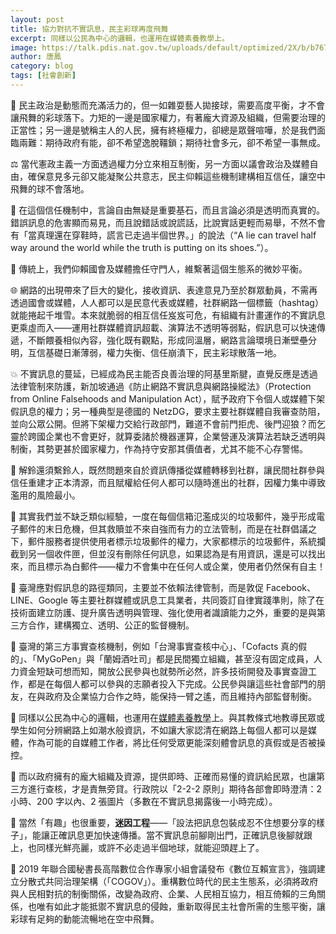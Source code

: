 ```yaml
---
layout: post
title: 協力對抗不實訊息，民主彩球再度飛舞
excerpt: 同樣以公民為中心的邏輯，也運用在媒體素養教學上。
image: https://talk.pdis.nat.gov.tw/uploads/default/optimized/2X/b/b767afb58e1e32b1b9eb887707412b1a6db06188_2_1380x886.jpeg
author: 唐鳳
category: blog
tags: [社會創新]
---
```


🤹 民主政治是動態而充滿活力的，但一如雜耍藝人拋接球，需要高度平衡，才不會讓飛舞的彩球落下。力矩的一邊是國家權力，有著龐大資源及組織，但需要治理的正當性；另一邊是號稱主人的人民，擁有終極權力，卻總是眾聲喧嘩，於是我們面臨兩難：期待政府有能，卻不希望逸脫韁鎖；期待社會多元，卻不希望一事無成。

⚖️ 當代憲政主義一方面透過權力分立來相互制衡，另一方面以議會政治及媒體自由，確保意見多元卻又能凝聚公共意志，民主仰賴這些機制建構相互信任，讓空中飛舞的球不會落地。

📢 在這個信任機制中，言論自由無疑是重要基石，而且言論必須是透明而真實的。錯誤訊息的危害顯而易見，而且說錯話或說謊話，比說實話更輕而易舉，不然不會有「當真理還在穿鞋時，謊言已走過半個世界。」的說法（“A lie can travel half way around the world while the truth is putting on its shoes.”）。

📰 傳統上，我們仰賴國會及媒體擔任守門人，維繫著這個生態系的微妙平衡。

🌐 網路的出現帶來了巨大的變化，接收資訊、表達意見乃至於群眾動員，不需再透過國會或媒體，人人都可以是民意代表或媒體，社群網路一個標籤（hashtag）就能捲起千堆雪。本來就脆弱的相互信任岌岌可危，有組織有計畫運作的不實訊息更乘虛而入——運用社群媒體資訊超載、演算法不透明等弱點，假訊息可以快速傳遞，不斷餵養相似內容，強化既有觀點，形成同溫層，網路言論環境日漸壁壘分明，互信基礎日漸薄弱，權力失衡、信任崩潰下，民主彩球散落一地。

💥 不實訊息的蔓延，已經成為民主能否良善治理的阿基里斯腱，直覺反應是透過法律管制來防護，新加坡通過《防止網路不實訊息與網路操縱法》（Protection from Online Falsehoods and Manipulation Act），賦予政府下令個人或媒體下架假訊息的權力；另一種典型是德國的 NetzDG，要求主要社群媒體自我審查防阻，並向公眾公開。但將下架權力交給行政部門，難道不會前門拒虎、後門迎狼？而乞靈於跨國企業也不會更好，就算委諸於機器運算，企業營運及演算法若缺乏透明與制衡，其勢更甚於國家權力，作為持守安那其價值者，尤其不能不心存警惕。

🔔 解鈴還須繫鈴人，既然問題來自於資訊傳播從媒體轉移到社群，讓民間社群參與信任重建才正本清源，而且賦權給任何人都可以隨時進出的社群，因權力集中導致濫用的風險最小。

📧 其實我們並不缺乏類似經驗，一度在每個信箱氾濫成災的垃圾郵件，幾乎形成電子郵件的末日危機，但其救贖並不來自強而有力的立法管制，而是在社群倡議之下，郵件服務者提供使用者標示垃圾郵件的權力，大家都標示的垃圾郵件，系統攔截到另一個收件匣，但並沒有刪除任何訊息，如果認為是有用資訊，還是可以找出來，而且標示為白郵件——權力不會集中在任何人或企業，使用者仍然保有自主！

💊 臺灣應對假訊息的路徑類同，主要並不依賴法律管制，而是敦促 Facebook、LINE、Google 等主要社群媒體或訊息工具業者，共同簽訂自律實踐準則，除了在技術面建立防護、提升廣告透明與管理、強化使用者識讀能力之外，重要的是與第三方合作，建構獨立、透明、公正的監督機制。

🔬 臺灣的第三方事實查核機制，例如「台灣事實查核中心」、「Cofacts 真的假的」、「MyGoPen」與「蘭姆酒吐司」都是民間獨立組織，甚至沒有固定成員，人力資金短缺可想而知，開放公民參與也就勢所必然，許多技術開發及事實查證工作，都是在每個人都可以參與的志願者投入下完成。公民參與讓這些社會部門的朋友，在與政府及企業協力合作之時，能保持一臂之遙，而且維持內部監督制衡。

📖 同樣以公民為中心的邏輯，也運用在[媒體素養教學](https://mlearn.moe.gov.tw/)上。與其教條式地教導民眾或學生如何分辨網路上如潮水般資訊，不如讓大家認清在網路上每個人都可以是媒體，作為可能的自媒體工作者，將比任何受眾更能深刻體會訊息的真假或是否被操控。

🔢 而以政府擁有的龐大組織及資源，提供即時、正確而易懂的資訊給民眾，也讓第三方進行查核，才是責無旁貸。行政院以「2-2-2 原則」期待各部會即時澄清：2 小時、200 字以內、2 張圖片（多數在不實訊息揭露後一小時完成）。

🤣 當然「有趣」也很重要，**迷因工程**——「設法把訊息包裝成忍不住想要分享的樣子」，能讓正確訊息更加快速傳播。當不實訊息前腳剛出門，正確訊息後腳就跟上，也同樣光鮮亮麗，或許不必走過半個地球，就能迎頭趕上了。

🌈 2019 年聯合國秘書長高階數位合作專家小組會議發布《數位互賴宣言》，強調建立分散式共同治理架構（「COGOV」）。重構數位時代的民主生態系，必須將政府與人民相對抗的制衡關係，改變為政府、企業、人民相互協力，相互倚賴的三角關係，也唯有如此才能抵禦不實訊息的侵蝕，重新取得民主社會所需的生態平衡，讓彩球有足夠的動能流暢地在空中飛舞。
